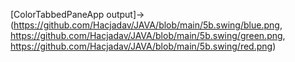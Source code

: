 [ColorTabbedPaneApp output]->(https://github.com/Hacjadav/JAVA/blob/main/5b.swing/blue.png,
https://github.com/Hacjadav/JAVA/blob/main/5b.swing/green.png,
https://github.com/Hacjadav/JAVA/blob/main/5b.swing/red.png)
